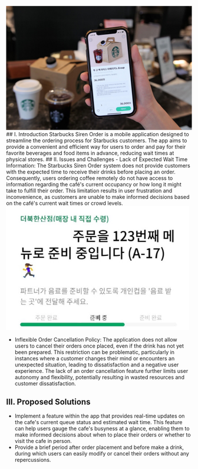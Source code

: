 <img src="/assets/siren-order.jpg">
## I. Introduction
Starbucks Siren Order is a mobile application designed to streamline the ordering process for Starbucks customers. The app aims to provide a convenient and efficient way for users to order and pay for their favorite beverages and food items in advance, reducing wait times at physical stores.
## II. Issues and Challenges
- Lack of Expected Wait Time Information: The Starbucks Siren Order system does not provide customers with the expected time to receive their drinks before placing an order. Consequently, users ordering coffee remotely do not have access to information regarding the café's current occupancy or how long it might take to fulfill their order. This limitation results in user frustration and inconvenience, as customers are unable to make informed decisions based on the café's current wait times or crowd levels.
<img src="/assets/siren-order2.jpg">

- Inflexible Order Cancellation Policy: The application does not allow users to cancel their orders once placed, even if the drink has not yet been prepared. This restriction can be problematic, particularly in instances where a customer changes their mind or encounters an unexpected situation, leading to dissatisfaction and a negative user experience. The lack of an order cancellation feature further limits user autonomy and flexibility, potentially resulting in wasted resources and customer dissatisfaction.

## III. Proposed Solutions
- Implement a feature within the app that provides real-time updates on the cafe's current queue status and estimated wait time. This feature can help users gauge the cafe's busyness at a glance, enabling them to make informed decisions about when to place their orders or whether to visit the cafe in person.
- Provide a brief period after order placement and before make a drink, during which users can easily modify or cancel their orders without any repercussions. 


